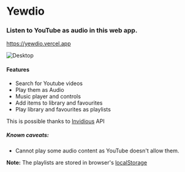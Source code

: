 # Yewdio
### Listen to YouTube as audio in this web app.
https://yewdio.vercel.app

![Desktop](https://github.com/NusryNizam/yewdio-app/assets/24385617/dcced51e-863f-470e-a4e9-1fa5f6dff117)


#### Features
- Search for Youtube videos  <br>
- Play them as Audio   <br>
- Music player and controls   <br>
- Add items to library and favourites  <br>
- Play library and favourites as playlists  <br>


This is possible thanks to [Invidious](https://github.com/iv-org/invidious) API <br>

##### Known caveats:
- Cannot play some audio content as YouTube doesn't allow them.

<b>Note:</b> The playlists are stored in browser's [localStorage](https://developer.mozilla.org/en-US/docs/Web/API/Window/localStorage)
